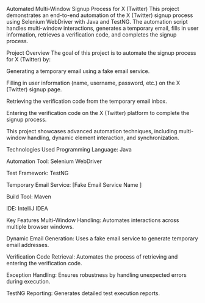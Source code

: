 Automated Multi-Window Signup Process for X (Twitter)
This project demonstrates an end-to-end automation of the X (Twitter) signup process using Selenium WebDriver with Java and TestNG. The automation script handles multi-window interactions, generates a temporary email, fills in user information, retrieves a verification code, and completes the signup process.

Project Overview
The goal of this project is to automate the signup process for X (Twitter) by:

Generating a temporary email using a fake email service.

Filling in user information (name, username, password, etc.) on the X (Twitter) signup page.

Retrieving the verification code from the temporary email inbox.

Entering the verification code on the X (Twitter) platform to complete the signup process.

This project showcases advanced automation techniques, including multi-window handling, dynamic element interaction, and synchronization.

Technologies Used
Programming Language: Java

Automation Tool: Selenium WebDriver

Test Framework: TestNG

Temporary Email Service: [Fake Email Service Name ]

Build Tool: Maven 

IDE: IntelliJ IDEA

Key Features
Multi-Window Handling: Automates interactions across multiple browser windows.

Dynamic Email Generation: Uses a fake email service to generate temporary email addresses.

Verification Code Retrieval: Automates the process of retrieving and entering the verification code.

Exception Handling: Ensures robustness by handling unexpected errors during execution.

TestNG Reporting: Generates detailed test execution reports.

